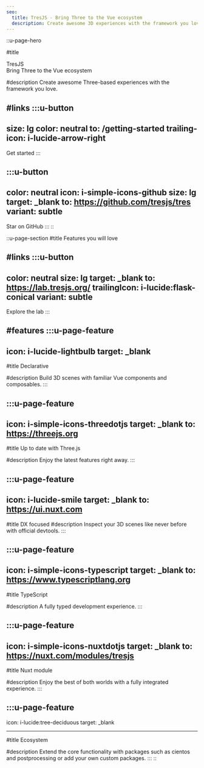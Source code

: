 ```yaml
---
seo:
  title: TresJS - Bring Three to the Vue ecosystem
  description: Create awesome 3D experiences with the framework you love.
---
```


::u-page-hero


<!-- #headline 
:::nuxt-link
--- 
to: /getting-started
---

:::u-badge
---
variant: subtle
size: lg
icon: i-lucide-arrow-right
---
Tres v5 announcement
:::
:::
 -->

#title

<span class="text-primary-300">TresJS</span> \
Bring Three to the Vue ecosystem

#description
Create awesome Three-based experiences with the framework you love.

#links
  :::u-button
  ---
  size: lg
  color: neutral
  to: /getting-started
  trailing-icon: i-lucide-arrow-right
  ---
  Get started
  :::

  :::u-button
  ---
  color: neutral
  icon: i-simple-icons-github
  size: lg
  target: _blank
  to: https://github.com/tresjs/tres
  variant: subtle
  ---
  Star on GitHub
  :::
::

::u-page-section
#title
Features you will love

#links
  :::u-button
  ---
  color: neutral
  size: lg
  target: _blank
  to: https://lab.tresjs.org/
  trailingIcon: i-lucide:flask-conical
  variant: subtle
  ---
  Explore the lab
  :::

#features
  :::u-page-feature
  ---
  icon: i-lucide-lightbulb
  target: _blank
  ---
  #title
  Declarative

  #description
  Build 3D scenes with familiar Vue components and composables.
  :::

  :::u-page-feature
  ---
  icon: i-simple-icons-threedotjs
  target: _blank
  to: https://threejs.org
  ---
  #title
  Up to date with Three.js

  #description
  Enjoy the latest features right away.
  :::

  :::u-page-feature
  ---
  icon: i-lucide-smile
  target: _blank
  to: https://ui.nuxt.com
  ---
  #title
  DX focused
  #description
  Inspect your 3D scenes like never before with official devtools.
  :::

  :::u-page-feature
  ---
  icon: i-simple-icons-typescript
  target: _blank
  to: https://www.typescriptlang.org
  ---
  #title
  TypeScript

  #description
  A fully typed development experience.
  :::

  :::u-page-feature
  ---
  icon: i-simple-icons-nuxtdotjs
  target: _blank
  to: https://nuxt.com/modules/tresjs
  ---
  #title
  Nuxt module

  #description
  Enjoy the best of both worlds with a fully integrated experience.
  :::

  :::u-page-feature
  ---
  icon: i-lucide:tree-deciduous
  target: _blank

  ---
  #title
  Ecosystem

  #description
  Extend the core functionality with packages such as cientos and postprocessing or add your own custom packages.
  :::
::

